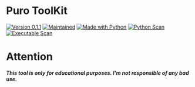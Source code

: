 # Puro ToolKit
<a href="https://github.com/RodrikWan"><img title="Version 0.1.1" src="https://img.shields.io/badge/Version-0.1.1-brightgreen"></a>
<a href="https://github.com/RodrikWan"><img title="Maintained" src="https://img.shields.io/badge/Maintained-Yes-brightgreen"></a>
<a href="https://github.com/RodrikWan"><img title="Made with Python" src="https://img.shields.io/badge/Made with-Python-blue?logo=Python"></a>
<a href="https://www.virustotal.com/gui/file/4877bfbee30c34ba54ab0db9383e2f8603eb892262e185872a3521757217de32"><img title="Python Scan" src="https://img.shields.io/badge/VirusTotal-Python Scan-blue?logo=VirusTotal"></a>
<a href="https://www.virustotal.com/gui/file/f3f5522b96c834ec5d97b385d28a1c1d5709c13c31431e27dae16184c58f9322"><img title="Executable Scan" src="https://img.shields.io/badge/VirusTotal-Executable Scan-blue?logo=VirusTotal"></a>
# Attention 
***This tool is only for educational purposes. I'm not responsible of any bad use.***
